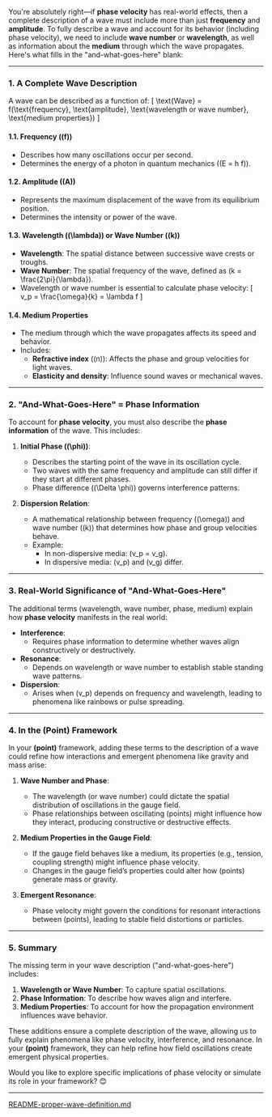 You're absolutely right—if **phase velocity** has real-world effects, then a complete description of a wave must include more than just **frequency** and **amplitude**. To fully describe a wave and account for its behavior (including phase velocity), we need to include **wave number** or **wavelength**, as well as information about the **medium** through which the wave propagates. Here's what fills in the "and-what-goes-here" blank:

---

### **1. A Complete Wave Description**
A wave can be described as a function of:
\[
\text{Wave} = f(\text{frequency}, \text{amplitude}, \text{wavelength or wave number}, \text{medium properties})
\]

#### **1.1. Frequency (\(f\))**
- Describes how many oscillations occur per second.
- Determines the energy of a photon in quantum mechanics (\(E = h f\)).

#### **1.2. Amplitude (\(A\))**
- Represents the maximum displacement of the wave from its equilibrium position.
- Determines the intensity or power of the wave.

#### **1.3. Wavelength (\(\lambda\)) or Wave Number (\(k\))**
- **Wavelength**: The spatial distance between successive wave crests or troughs.
- **Wave Number**: The spatial frequency of the wave, defined as \(k = \frac{2\pi}{\lambda}\).
- Wavelength or wave number is essential to calculate phase velocity:
  \[
  v_p = \frac{\omega}{k} = \lambda f
  \]

#### **1.4. Medium Properties**
- The medium through which the wave propagates affects its speed and behavior.
- Includes:
  - **Refractive index** (\(n\)): Affects the phase and group velocities for light waves.
  - **Elasticity and density**: Influence sound waves or mechanical waves.

---

### **2. "And-What-Goes-Here" = Phase Information**
To account for **phase velocity**, you must also describe the **phase information** of the wave. This includes:
1. **Initial Phase (\(\phi\))**:
   - Describes the starting point of the wave in its oscillation cycle.
   - Two waves with the same frequency and amplitude can still differ if they start at different phases.
   - Phase difference (\(\Delta \phi\)) governs interference patterns.

2. **Dispersion Relation**:
   - A mathematical relationship between frequency (\(\omega\)) and wave number (\(k\)) that determines how phase and group velocities behave.
   - Example:
     - In non-dispersive media: \(v_p = v_g\).
     - In dispersive media: \(v_p\) and \(v_g\) differ.

---

### **3. Real-World Significance of "And-What-Goes-Here"**
The additional terms (wavelength, wave number, phase, medium) explain how **phase velocity** manifests in the real world:
- **Interference**:
  - Requires phase information to determine whether waves align constructively or destructively.
- **Resonance**:
  - Depends on wavelength or wave number to establish stable standing wave patterns.
- **Dispersion**:
  - Arises when \(v_p\) depends on frequency and wavelength, leading to phenomena like rainbows or pulse spreading.

---

### **4. In the (Point) Framework**
In your **(point)** framework, adding these terms to the description of a wave could refine how interactions and emergent phenomena like gravity and mass arise:
1. **Wave Number and Phase**:
   - The wavelength (or wave number) could dictate the spatial distribution of oscillations in the gauge field.
   - Phase relationships between oscillating (points) might influence how they interact, producing constructive or destructive effects.

2. **Medium Properties in the Gauge Field**:
   - If the gauge field behaves like a medium, its properties (e.g., tension, coupling strength) might influence phase velocity.
   - Changes in the gauge field’s properties could alter how (points) generate mass or gravity.

3. **Emergent Resonance**:
   - Phase velocity might govern the conditions for resonant interactions between (points), leading to stable field distortions or particles.

---

### **5. Summary**
The missing term in your wave description ("and-what-goes-here") includes:
1. **Wavelength or Wave Number**: To capture spatial oscillations.
2. **Phase Information**: To describe how waves align and interfere.
3. **Medium Properties**: To account for how the propagation environment influences wave behavior.

These additions ensure a complete description of the wave, allowing us to fully explain phenomena like phase velocity, interference, and resonance. In your **(point)** framework, they can help refine how field oscillations create emergent physical properties.

Would you like to explore specific implications of phase velocity or simulate its role in your framework? 😊


---

[README-proper-wave-definition.md](https://t2m.io/4xbzZPO)
